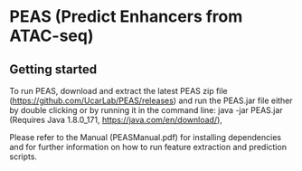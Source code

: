 # PEAS (Predict Enhancers from ATAC-seq)

## Getting started
To run PEAS, download and extract the latest PEAS zip file (https://github.com/UcarLab/PEAS/releases) and run the PEAS.jar file either by double clicking or by running it in the command line: java -jar PEAS.jar (Requires Java 1.8.0_171, https://java.com/en/download/), 

Please refer to the Manual (PEASManual.pdf) for installing dependencies and for further information on how to run feature extraction and prediction scripts.